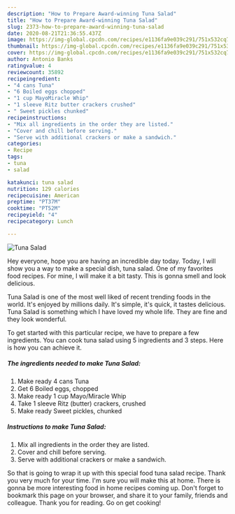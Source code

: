 ```yaml
---
description: "How to Prepare Award-winning Tuna Salad"
title: "How to Prepare Award-winning Tuna Salad"
slug: 2373-how-to-prepare-award-winning-tuna-salad
date: 2020-08-21T21:36:55.437Z
image: https://img-global.cpcdn.com/recipes/e1136fa9e039c291/751x532cq70/tuna-salad-recipe-main-photo.jpg
thumbnail: https://img-global.cpcdn.com/recipes/e1136fa9e039c291/751x532cq70/tuna-salad-recipe-main-photo.jpg
cover: https://img-global.cpcdn.com/recipes/e1136fa9e039c291/751x532cq70/tuna-salad-recipe-main-photo.jpg
author: Antonio Banks
ratingvalue: 4
reviewcount: 35892
recipeingredient:
- "4 cans Tuna"
- "6 Boiled eggs chopped"
- "1 cup MayoMiracle Whip"
- "1 sleeve Ritz butter crackers crushed"
- " Sweet pickles chunked"
recipeinstructions:
- "Mix all ingredients in the order they are listed."
- "Cover and chill before serving."
- "Serve with additional crackers or make a sandwich."
categories:
- Recipe
tags:
- tuna
- salad

katakunci: tuna salad 
nutrition: 129 calories
recipecuisine: American
preptime: "PT37M"
cooktime: "PT52M"
recipeyield: "4"
recipecategory: Lunch

---
```



![Tuna Salad](https://img-global.cpcdn.com/recipes/e1136fa9e039c291/751x532cq70/tuna-salad-recipe-main-photo.jpg)

Hey everyone, hope you are having an incredible day today. Today, I will show you a way to make a special dish, tuna salad. One of my favorites food recipes. For mine, I will make it a bit tasty. This is gonna smell and look delicious.

Tuna Salad is one of the most well liked of recent trending foods in the world. It's enjoyed by millions daily. It's simple, it's quick, it tastes delicious. Tuna Salad is something which I have loved my whole life. They are fine and they look wonderful.




To get started with this particular recipe, we have to prepare a few ingredients. You can cook tuna salad using 5 ingredients and 3 steps. Here is how you can achieve it.

<!--inarticleads1-->

##### The ingredients needed to make Tuna Salad:

1. Make ready 4 cans Tuna
1. Get 6 Boiled eggs, chopped
1. Make ready 1 cup Mayo/Miracle Whip
1. Take 1 sleeve Ritz (butter) crackers, crushed
1. Make ready  Sweet pickles, chunked




<!--inarticleads2-->

##### Instructions to make Tuna Salad:

1. Mix all ingredients in the order they are listed.
1. Cover and chill before serving.
1. Serve with additional crackers or make a sandwich.




So that is going to wrap it up with this special food tuna salad recipe. Thank you very much for your time. I'm sure you will make this at home. There is gonna be more interesting food in home recipes coming up. Don't forget to bookmark this page on your browser, and share it to your family, friends and colleague. Thank you for reading. Go on get cooking!
